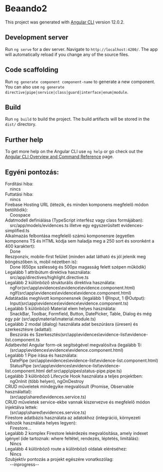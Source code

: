 # Beaando2

This project was generated with [Angular CLI](https://github.com/angular/angular-cli) version 12.0.2.

## Development server

Run `ng serve` for a dev server. Navigate to `http://localhost:4200/`. The app will automatically reload if you change any of the source files.

## Code scaffolding

Run `ng generate component component-name` to generate a new component. You can also use `ng generate directive|pipe|service|class|guard|interface|enum|module`.

## Build

Run `ng build` to build the project. The build artifacts will be stored in the `dist/` directory.

## Further help

To get more help on the Angular CLI use `ng help` or go check out the [Angular CLI Overview and Command Reference](https://angular.io/cli) page.


## Egyéni pontozás:
Fordítási hiba: 
<br>&nbsp;&nbsp;&nbsp;&nbsp;nincs 
<br>Futtatási hiba: 
<br>&nbsp;&nbsp;&nbsp;&nbsp;nincs
<br>Firebase Hosting URL (létezik, és minden komponens megfelelő módon betöltődik): 
<br>&nbsp;&nbsp;&nbsp;&nbsp;Coospace
<br>Adatmodell definiálása (TypeScript interfész vagy class formájában): 
<br>&nbsp;&nbsp;&nbsp;&nbsp;src/app/models/evidences.ts illetve egy egyszerűsített evidences-simplified.ts
<br>Alkalmazás felbontása megfelelő számú komponensre (egyetlen komponens TS és HTML kódja sem haladja meg a 250 sort és soronként a 400 karaktert): 
<br>&nbsp;&nbsp;&nbsp;&nbsp;Done
<br>Reszponzív, mobile-first felület (minden adat látható és jól jelenik meg böngészőben is, mobil nézetben is): 
<br>&nbsp;&nbsp;&nbsp;&nbsp;Done (650px szélesség és 500px magasság felett szépen működik)
<br>Legalább 1 attribútum direktíva használata: 
<br>&nbsp;&nbsp;&nbsp;&nbsp;src/app/directives/highlight.directive.ts
<br>Legalább 2 különböző strukturális direktíva használata:
<br>&nbsp;&nbsp;&nbsp;&nbsp;ngFor(src\app\evidences\evidence\evidence.component.html)
<br>&nbsp;&nbsp;&nbsp;&nbsp;ngIf(src\app\evidences\evidence\evidence.component.html)
<br>Adatátadás meghívott komponensnek (legalább 1 @Input, 1 @Output):
<br>&nbsp;&nbsp;&nbsp;&nbsp;Input(src\app\evidences\evidence\evidence.component.ts)
<br>Legalább 5 különböző Material elem helyes használata:
<br>&nbsp;&nbsp;&nbsp;&nbsp;SnackBar, Toolbar, Formfield, Button, DatePicker, Table, Dialog és még egy pár (src\app\material\material.module.ts)
<br>Legalább 2 modal (dialog) használata adat beszúrásra (üresen) és szerkesztésre (adattal):
<br>&nbsp;&nbsp;&nbsp;&nbsp;Beszúrás és Szerkesztés(src\app\evidences\evidence-list\evidence-list.component.ts
<br>Adatbevitel Angular form-ok segítségével megvalósítva (legalább 1): 
<br>&nbsp;&nbsp;&nbsp;&nbsp;(src\app\evidences\evidence\evidence.component.html)
<br>Legalább 1 Pipe írása és használata: 
<br>&nbsp;&nbsp;&nbsp;&nbsp;DatePipe (src\app\evidences\evidence-list\evidence-list.component.html)
<br>&nbsp;&nbsp;&nbsp;&nbsp;StatusPipe (src\app\evidences\evidence-list\evidence-list.component.html def:src\app\pipes\status-pipe.pipe.ts)
<br>Legalább 3 különböző Lifecycle Hook használata a teljes projektben: 
<br>&nbsp;&nbsp;&nbsp;&nbsp;ngOnInit (több helyen), ngOnDestroy
<br>CRUD műveletek mindegyike megvalósult (Promise, Observable használattal): 
<br>&nbsp;&nbsp;&nbsp;&nbsp;(src\app\shared\evidences.service.ts)
<br>CRUD műveletek service-ekbe vannak kiszervezve és megfelelő módon injektálva lettek: 
<br>&nbsp;&nbsp;&nbsp;&nbsp;(src\app\shared\evidences.service.ts)
<br>Firestore adatbázis használata az adatokhoz (integráció, környezeti változók használata helyes legyen): 
<br>&nbsp;&nbsp;&nbsp;&nbsp;Firestore...
<br>Legalább 2 komplex Firestore lekérdezés megvalósítása, amely indexet igényel (ide tartoznak: where feltétel, rendezés, léptetés, limitálás): 
<br>&nbsp;&nbsp;&nbsp;&nbsp;Nincs
<br>Legalább 4 különböző route a különböző oldalak eléréséhez: 
<br>&nbsp;&nbsp;&nbsp;&nbsp;Nincs
<br>Szubjektív pontozás a projekt egészére vonatkozólag: 
<br>&nbsp;&nbsp;&nbsp;&nbsp;--inprogress--
